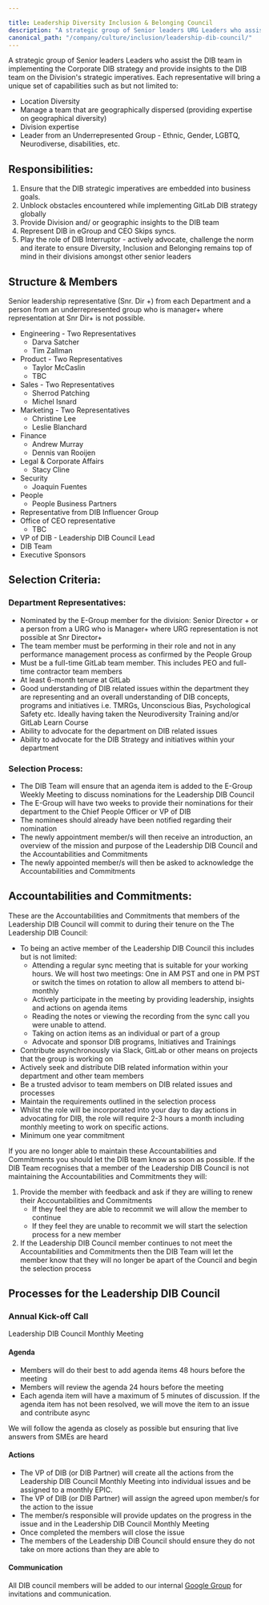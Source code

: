 ```yaml
---

title: Leadership Diversity Inclusion & Belonging Council
description: "A strategic group of Senior leaders URG Leaders who assist the DIB team to implement the strategy and align the strategy to the Division's strategic imperatives"
canonical_path: "/company/culture/inclusion/leadership-dib-council/"
---
```


A strategic group of Senior leaders Leaders who assist the DIB team in implementing the Corporate DIB strategy and provide insights to the DIB team on the Division's strategic imperatives.  Each representative will bring a unique set of capabilities such as but not limited to:

- Location Diversity
- Manage a team that are geographically dispersed (providing expertise on geographical diversity)
- Division expertise
- Leader from an Underrepresented Group - Ethnic, Gender, LGBTQ, Neurodiverse, disabilities, etc.

## Responsibilities:

1. Ensure that the DIB strategic imperatives are embedded into business goals.
1. Unblock obstacles encountered while implementing GitLab DIB strategy globally
1. Provide Division and/ or geographic insights to the DIB team
1. Represent DIB in eGroup and CEO Skips syncs.
1. Play the role of DIB Interruptor - actively advocate, challenge the norm and iterate to ensure Diversity, Inclusion and Belonging remains top of mind in their divisions amongst other senior leaders

## Structure & Members

Senior leadership representative (Snr. Dir +) from each Department and a person from an underrepresented group who is manager+ where representation at Snr Dir+ is not possible.

- Engineering - Two Representatives
    - Darva Satcher
    - Tim Zallman
- Product - Two Representatives
    - Taylor McCaslin
    - TBC
- Sales - Two Representatives
    - Sherrod Patching
    - Michel Isnard
- Marketing - Two Representatives
    - Christine Lee
    - Leslie Blanchard
- Finance
    - Andrew Murray
    - Dennis van Rooijen
- Legal & Corporate Affairs
    - Stacy Cline
- Security
    - Joaquin Fuentes
- People
    - People Business Partners
- Representative from DIB Influencer Group
- Office of CEO representative
    - TBC
- VP of DIB - Leadership DIB Council Lead
- DIB Team
- Executive Sponsors

## Selection Criteria:

### Department Representatives:

- Nominated by the E-Group member for the division: Senior Director + or a person from a URG who is Manager+ where URG representation is not possible at Snr Director+
- The team member must be performing in their role and not in any performance management process as confirmed by the People Group
- Must be a full-time GitLab team member. This includes PEO and full-time contractor team members
- At least 6-month tenure at GitLab
- Good understanding of DIB related issues within the department they are representing and an overall understanding of DIB concepts, programs and initiatives i.e. TMRGs, Unconscious Bias, Psychological Safety etc. Ideally having taken the Neurodiversity Training and/or GitLab Learn Course
- Ability to advocate for the department on DIB related issues
- Ability to advocate for the DIB Strategy and initiatives within your department

### Selection Process:

- The DIB Team will ensure that an agenda item is added to the E-Group Weekly Meeting to discuss nominations for the Leadership DIB Council
- The E-Group will have two weeks to provide their nominations for their department to the Chief People Officer or VP of DIB
- The nominees should already have been notified regarding their nomination
- The newly appointment member/s will then receive an introduction, an overview of the mission and purpose of the Leadership DIB Council and the Accountabilities and Commitments
- The newly appointed member/s will then be asked to acknowledge the Accountabilities and Commitments

## Accountabilities and Commitments:

These are the Accountabilities and Commitments that members of the Leadership DIB Council will commit to during their tenure on the The Leadership DIB Council:

- To being an active member of the Leadership DIB Council this includes but is not limited:
    - Attending a regular sync meeting that is suitable for your working hours. We will host two meetings: One in AM PST and one in PM PST or switch the times on rotation to allow all members to attend bi-monthly
    - Actively participate in the meeting by providing leadership, insights and actions on agenda items
    - Reading the notes or viewing the recording from the sync call you were unable to attend.
    - Taking on action items as an individual or part of a group
    - Advocate and sponsor DIB programs, Initiatives and Trainings
- Contribute asynchronously via Slack, GitLab or other means on projects that the group is working on
- Actively seek and distribute DIB related information within your department and other team members
- Be a trusted advisor to team members on DIB related issues and processes
- Maintain the requirements outlined in the selection process
- Whilst the role will be incorporated into your day to day actions in advocating for DIB, the role will require 2-3 hours a month including monthly meeting to work on specific actions.
- Minimum one year commitment

If you are no longer able to maintain these Accountabilities and Commitments you should let the DIB team know as soon as possible. If the DIB Team recognises that a member of the Leadership DIB Council is not maintaining the Accountabilities and Commitments they will:

1. Provide the member with feedback and ask if they are willing to renew their Accountabilities and Commitments
    - If they feel they are able to recommit we will allow the member to continue
    - If they feel they are unable to recommit we will start the selection process for a new member
1. If the Leadership DIB Council member continues to not meet the Accountabilities and Commitments then the DIB Team will let the member know that they will no longer be apart of the Council and begin the selection process

## Processes for the Leadership DIB Council

### Annual Kick-off Call

Leadership DIB Council Monthly Meeting

#### Agenda

- Members will do their best to add agenda items 48 hours before the meeting
- Members will review the agenda 24 hours before the meeting
- Each agenda item will have a maximum of 5 minutes of discussion. If the agenda item has not been resolved, we will move the item to an issue and contribute async

We will follow the agenda as closely as possible but ensuring that live answers from SMEs are heard

#### Actions

- The VP of DIB (or DIB Partner) will create all the actions from the Leadership DIB Council Monthly Meeting into individual issues and be assigned to a monthly EPIC.
- The VP of DIB (or DIB Partner) will assign the agreed upon member/s for the action to the issue
- The member/s responsible will provide updates on the progress in the issue and in the Leadership DIB Council Monthly Meeting
- Once completed the members will close the issue
- The members of the Leadership DIB Council should ensure they do not take on more actions than they are able to

#### Communication

All DIB council members will be added to our internal [Google Group](https://groups.google.com/a/gitlab.com/g/dib-council) for invitations and communication.








